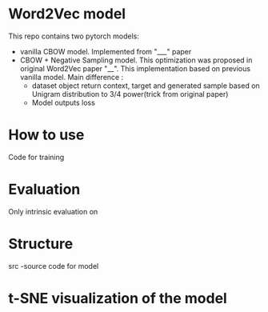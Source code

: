 # Word2Vec model 
This repo contains two pytorch models:
- vanilla CBOW model. Implemented from "___" paper
- CBOW + Negative Sampling model. This optimization was proposed in original Word2Vec paper "__". This implementation based on previous vanilla model. Main difference :
  - dataset object return context, target and generated sample based on Unigram distribution to 3/4 power(trick from original paper) 
  - Model outputs loss
  
# How to use
Code for training 

# Evaluation 
Only intrinsic evaluation on 

# Structure
src -source code for model


# t-SNE visualization of the model

